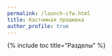 ```yaml
---
permalink: /launch-cfw.html
title: Кастомная прошивка
author_profile: true
---
```

{% include toc title="Разделы" %}

<script>
location.href = 'cfw';
</script>